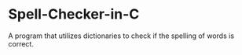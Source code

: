 # Spell-Checker-in-C

A program that utilizes dictionaries to check if the spelling of words is correct.
